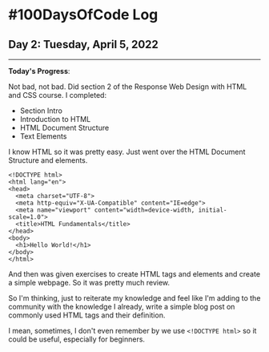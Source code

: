 # #100DaysOfCode Log

## Day 2: Tuesday, April 5, 2022

<hr>

**Today's Progress**:

Not bad, not bad. Did section 2 of the Response Web Design with HTML and CSS course. I completed:

- Section Intro
- Introduction to HTML
- HTML Document Structure
- Text Elements

I know HTML so it was pretty easy. Just went over the HTML Document Structure and elements.

```
<!DOCTYPE html>
<html lang="en">
<head>
  <meta charset="UTF-8">
  <meta http-equiv="X-UA-Compatible" content="IE=edge">
  <meta name="viewport" content="width=device-width, initial-scale=1.0">
  <title>HTML Fundamentals</title>
</head>
<body>
  <h1>Hello World!</h1>
</body>
</html>
```

And then was given exercises to create HTML tags and elements and create a simple webpage. So it was pretty much review.

So I'm thinking, just to reiterate my knowledge and feel like I'm adding to the community with the knowledge I already, write a simple blog post on commonly used HTML tags and their definition.

I mean, sometimes, I don't even remember by we use `<!DOCTYPE html>` so it could be useful, especially for beginners.
